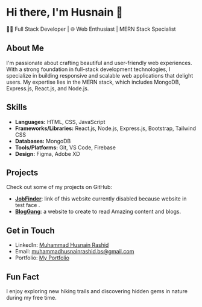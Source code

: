# Hi there, I'm Husnain 👋

👨‍💻 Full Stack Developer | 🌐 Web Enthusiast | MERN Stack Specialist

## About Me

I'm passionate about crafting beautiful and user-friendly web experiences. With a strong foundation in full-stack development technologies, I specialize in building responsive and scalable web applications that delight users. My expertise lies in the MERN stack, which includes MongoDB, Express.js, React.js, and Node.js.

## Skills

- **Languages:** HTML, CSS, JavaScript
- **Frameworks/Libraries:** React.js, Node.js, Express.js, Bootstrap, Tailwind CSS
- **Databases:** MongoDB
- **Tools/Platforms:** Git, VS Code, Firebase
- **Design:** Figma, Adobe XD

## Projects

Check out some of my projects on GitHub:

- **[JobFinder](link#)**: link of this website currently disabled because website in test face .
- **[BlogGang](https://blogsgang.vercel.app)**: a website to create to read Amazing content and blogs.

## Get in Touch

- LinkedIn: [Muhammad Husnain Rashid](https://linkedin.com/in/muhammad-husnain-rashid-6000ba278)
- Email: muhammadhusnainrashid.bs@gmail.com
- Portfolio: [My Portfolio](https://my-protfolio-azure-one.vercel.app/)

## Fun Fact

I enjoy exploring new hiking trails and discovering hidden gems in nature during my free time.

<!---
Husnain0120/Husnain0120 is a ✨ special ✨ repository because its `README.md` (this file) appears on your GitHub profile.
You can click the Preview link to take a look at your changes.
--->
